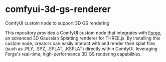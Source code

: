 # comfyui-3d-gs-renderer

ComfyUI custom node to support 3D GS rendering

This repository provides a ComfyUI custom node that integrates with [Forge](https://github.com/forge-gfx/forge), an advanced 3D Gaussian Splatting renderer for THREE.js. By installing this custom node, creators can easily interact with and render their splat files (such as .PLY, .SPZ, .SPLAT, .KSPLAT) directly within ComfyUI, leveraging Forge's real-time, high-performance 3D GS rendering capabilities.

